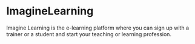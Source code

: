 # ImagineLearning
Imagine Learning is the e-learning platform where you can sign up with a trainer or a student and start your teaching or learning profession.
